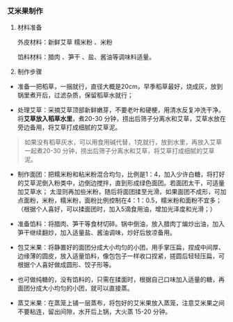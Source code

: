 ### 艾米果制作  

1. 材料准备  

   外皮材料：新鲜艾草 糯米粉 、米粉  

   馅料材料：腊肉 、笋干 、盐、酱油等调味料适量。

2. 制作步骤
- 准备一把稻草，一捆就行，直径大概是20cm，早季稻草最好，烧成灰，放到锅里煮开后，过滤杂质，保留稻草水就行；
   
- 处理艾草：采摘艾草顶部新鲜嫩芽，不要老叶和硬梗，用清水反复冲洗干净。将**艾草放入稻草水里**，煮20-30 分钟，捞出后筛子分离水和艾草，艾草水放在旁边备用，将艾草打成细腻的艾草泥。
> 如果没有稻草灰水，可以用食用碱代替，1克就行，放到水里，再放入艾草一起煮20-30 分钟，捞出后筛子分离水和艾草，将艾草打成细腻的艾草泥。
  
- 制作面团：把糯米粉和粘米粉混合均匀，比例是1：4，加入少许白糖，将打好的艾草泥倒入粉类中，边倒边搅拌，直到形成绿色面团。若面团太干，可适量加艾草水；
  太湿则再加些米粉，随后将面团揉至光滑。如果面团不成形，可加点面粉，米粉，糯米粉，面粉比例控制在4：1：0.5，糯米粉和面粉不宜多；  
  （根据个人喜好，可以揉面团时，加入5滴食用油，增加光泽度和光滑；）
  
- 准备馅料：将腊肉、笋干等食材切碎。锅中倒油，放入腊肉丁煸炒出油，加入笋干继续翻炒，加入适量盐、酱油调味，炒好后放凉备用。  
  
  
- 包艾米果：将静置好的面团分成大小均匀的小团，用手掌压扁，捏成中间厚、边缘薄的圆皮，放入适量馅料，像包包子一样收口捏紧，搓圆后轻轻压扁，可根据个人喜好做成圆形、饺子形等。 
- 也可做纯糖的，没有馅料的，只需在揉面时，根据自己口味加入适量的糖，再面团分成大小均匀的小团，就可以直接蒸。
  
- 蒸艾米果：在蒸笼上铺一层蒸布，将包好的艾米果放入蒸笼，注意艾米果之间不要粘连，留出间隙，水开后上锅，大火蒸 15-20 分钟。
